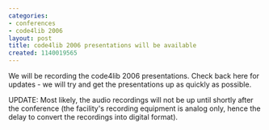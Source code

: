 ```yaml
---
categories:
- conferences
- code4lib 2006
layout: post
title: code4lib 2006 presentations will be available
created: 1140019565
---
```

We will be recording the code4lib 2006 presentations. Check back here for updates - we will try and get the presentations up as quickly as possible.

UPDATE: Most likely, the audio recordings will not be up until shortly after the conference (the facility's recording equipment is analog only, hence the delay to convert the recordings into digital format).
